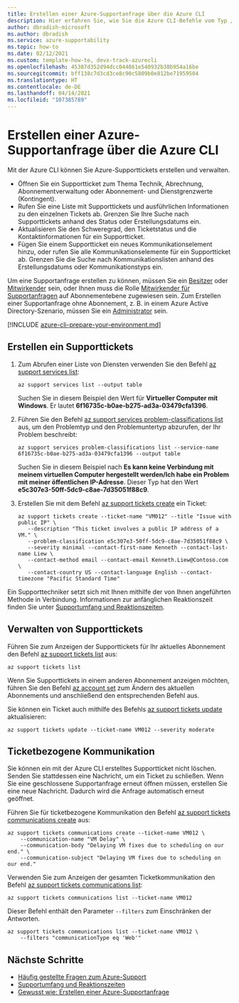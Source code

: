 ```yaml
---
title: Erstellen einer Azure-Supportanfrage über die Azure CLI
description: Hier erfahren Sie, wie Sie die Azure CLI-Befehle vom Typ „az support“ verwenden, um Azure-Supportanfragen zu erstellen, zu aktualisieren und zu verwalten.
author: dbradish-microsoft
ms.author: dbradish
ms.service: azure-supportability
ms.topic: how-to
ms.date: 02/12/2021
ms.custom: template-how-to, devx-track-azurecli
ms.openlocfilehash: 45387d352d94dcc044861e540932b38b954a16be
ms.sourcegitcommit: bff138c7d3cd3ce8c90c5809b0e812be71959504
ms.translationtype: HT
ms.contentlocale: de-DE
ms.lasthandoff: 04/14/2021
ms.locfileid: "107385789"
---
```

# <a name="create-an-azure-support-request-in-azure-cli"></a>Erstellen einer Azure-Supportanfrage über die Azure CLI

Mit der Azure CLI können Sie Azure-Supporttickets erstellen und verwalten.

- Öffnen Sie ein Supportticket zum Thema Technik, Abrechnung, Abonnementverwaltung oder Abonnement- und Dienstgrenzwerte (Kontingent).
- Rufen Sie eine Liste mit Supporttickets und ausführlichen Informationen zu den einzelnen Tickets ab. Grenzen Sie Ihre Suche nach Supporttickets anhand des Status oder Erstellungsdatums ein.
- Aktualisieren Sie den Schweregrad, den Ticketstatus und die Kontaktinformationen für ein Supportticket.
- Fügen Sie einem Supportticket ein neues Kommunikationselement hinzu, oder rufen Sie alle Kommunikationselemente für ein Supportticket ab. Grenzen Sie die Suche nach Kommunikationslisten anhand des Erstellungsdatums oder Kommunikationstyps ein.

Um eine Supportanfrage erstellen zu können, müssen Sie ein [Besitzer](/azure/role-based-access-control/built-in-roles#owner) oder [Mitwirkender](/azure/role-based-access-control/built-in-roles#contributor) sein, oder Ihnen muss die Rolle [Mitwirkender für Supportanfragen](/azure/role-based-access-control/built-in-roles#support-request-contributor) auf Abonnementebene zugewiesen sein. Zum Erstellen einer Supportanfrage ohne Abonnement, z. B. in einem Azure Active Directory-Szenario, müssen Sie ein [Administrator](/azure/active-directory/roles/permissions-reference) sein.

[!INCLUDE [azure-cli-prepare-your-environment.md](includes/azure-cli-prepare-your-environment.md)]

## <a name="create-a-support-ticket"></a>Erstellen ein Supporttickets

1. Zum Abrufen einer Liste von Diensten verwenden Sie den Befehl [az support services list](/cli/azure/ext/support/support/services#ext_support_az_support_services_list):

   ```azurecli
   az support services list --output table
   ```

   Suchen Sie in diesem Beispiel den Wert für **Virtueller Computer mit Windows**. Er lautet **6f16735c-b0ae-b275-ad3a-03479cfa1396**.

1. Führen Sie den Befehl [az support services problem-classifications list](/cli/azure/ext/support/support/services/problem-classifications#ext_support_az_support_services_problem_classifications_list) aus, um den Problemtyp und den Problemuntertyp abzurufen, der Ihr Problem beschreibt:

   ```azurecli
   az support services problem-classifications list --service-name 6f16735c-b0ae-b275-ad3a-03479cfa1396 --output table
   ```

   Suchen Sie in diesem Beispiel nach **Es kann keine Verbindung mit meinem virtuellen Computer hergestellt werden/Ich habe ein Problem mit meiner öffentlichen IP-Adresse**. Dieser Typ hat den Wert **e5c307e3-50ff-5dc9-c8ae-7d35051f88c9**.

1. Erstellen Sie mit dem Befehl [az support tickets create](/cli/azure/ext/support/support/tickets#ext_support_az_support_tickets_create) ein Ticket:

   ```azurecli
   az support tickets create --ticket-name "VM012" --title "Issue with public IP" \
      --description "This ticket involves a public IP address of a VM." \
      --problem-classification e5c307e3-50ff-5dc9-c8ae-7d35051f88c9 \
      --severity minimal --contact-first-name Kenneth --contact-last-name Liew \
      --contact-method email --contact-email Kenneth.Liew@Contoso.com \
      --contact-country US --contact-language English --contact-timezone "Pacific Standard Time"
   ```

Ein Supporttechniker setzt sich mit Ihnen mithilfe der von Ihnen angeführten Methode in Verbindung. Informationen zur anfänglichen Reaktionszeit finden Sie unter [Supportumfang und Reaktionszeiten](/support/plans/response/).

## <a name="manage-support-tickets"></a>Verwalten von Supporttickets

Führen Sie zum Anzeigen der Supporttickets für Ihr aktuelles Abonnement den Befehl [az support tickets list](/cli/azure/ext/support/support/tickets#ext_support_az_support_tickets_list) aus:

```azurecli
az support tickets list
```

Wenn Sie Supporttickets in einem anderen Abonnement anzeigen möchten, führen Sie den Befehl [az account set](/cli/azure/account#az_account_set) zum Ändern des aktuellen Abonnements und anschließend den entsprechenden Befehl aus.

Sie können ein Ticket auch mithilfe des Befehls [az support tickets update](/cli/azure/ext/support/support/tickets#ext_support_az_support_tickets_update) aktualisieren:

```azurecli
az support tickets update --ticket-name VM012 --severity moderate
```

## <a name="communicate-about-your-ticket"></a>Ticketbezogene Kommunikation

Sie können ein mit der Azure CLI erstelltes Supportticket nicht löschen. Senden Sie stattdessen eine Nachricht, um ein Ticket zu schließen. Wenn Sie eine geschlossene Supportanfrage erneut öffnen müssen, erstellen Sie eine neue Nachricht. Dadurch wird die Anfrage automatisch erneut geöffnet.

Führen Sie für ticketbezogene Kommunikation den Befehl [az support tickets communications create](/cli/azure/ext/support/support/tickets/communications#ext_support_az_support_tickets_communications_create) aus:

```azurecli
az support tickets communications create --ticket-name VM012 \
    --communication-name "VM Delay" \
    --communication-body "Delaying VM fixes due to scheduling on our end." \
    --communication-subject "Delaying VM fixes due to scheduling on our end."
```

Verwenden Sie zum Anzeigen der gesamten Ticketkommunikation den Befehl [az support tickets communications list](/cli/azure/ext/support/support/tickets/communications#ext_support_az_support_tickets_communications_list):

```azurecli
az support tickets communications list --ticket-name VM012
```

Dieser Befehl enthält den Parameter `--filters` zum Einschränken der Antworten.

```azurecli
az support tickets communications list --ticket-name VM012 \
    --filters "communicationType eq 'Web'"
```

## <a name="next-steps"></a>Nächste Schritte

- [Häufig gestellte Fragen zum Azure-Support](https://azure.microsoft.com/support/faq/)
- [Supportumfang und Reaktionszeiten](https://azure.microsoft.com/support/plans/response/)
- [Gewusst wie: Erstellen einer Azure-Supportanfrage](/azure/azure-portal/supportability/how-to-create-azure-support-request)
